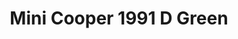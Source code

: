 ---
    title: Mini Cooper 1991 D Green
    slug: Mini-Cooper-1991-D-Green
    description:
    code: Mini-Cooper-1991-D-Green
    image: https://cmdiy-archive.s3.us-east-1.amazonaws.com/adverts/images/Mini+Cooper+1991+D+Green.jpeg
    download: https://cmdiy-archive.s3.us-east-1.amazonaws.com/adverts/documents/Mini+Cooper+1991+D+Green.pdf
---